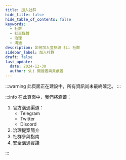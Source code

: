 ```yaml
---
title: 加入社群
hide_title: false
hide_table_of_contents: false
keywords:
  - 社群
  - 社交媒體
  - 治理
  - 溝通
description: 如何加入並參與 $Li 社群
sidebar_label: 加入社群
draft: false
last_update:
  date: 2024-12-30
  author: $Li 開發者與貢獻者
---
```


:::warning
此頁面正在建設中，所有資訊尚未最終確定。
:::

:::info
在此頁面中，我們將涵蓋：

1. 官方溝通渠道：
   - Telegram
   - Twitter
   - Discord
2. 治理提案簡介
3. 社群參與指南
4. 安全溝通實踐

:::
